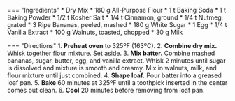=== "Ingredients"
    * Dry Mix
        * 180 g All-Purpose Flour
        * 1 t Baking Soda
        * 1 t Baking Powder
        * 1/2 t Kosher Salt
        * 1/4 t Cinnamon, ground
        * 1/4 t Nutmeg, grated
    * 3 Ripe Bananas, peeled, mashed
    * 180 g White Sugar
    * 1 Egg
    * 1/4 t Vanilla Extract
    * 100 g Walnuts, toasted, chopped
    * 30 g Milk

=== "Directions"
    1. **Preheat oven** to 325ºF (163ºC).
    2. **Combine dry mix.** Whisk together flour mixture. Set aside.
    3. **Mix batter.** Combine mashed bananas, sugar, butter, egg, and vanilla extract. Whisk 2 minutes until sugar is dissolved and mixture is smooth and creamy. Mix in walnuts, milk, and flour mixture until just combined.
    4. **Shape loaf.** Pour batter into a greased loaf pan.
    5. **Bake** 60 minutes at 325ºF until a toothpick inserted in the center comes out clean.
    6. **Cool** 20 minutes before removing from loaf pan.

[^1]:
    Mitzewich, John. ["Daylight Saving Has Me Going Bananas."](https://foodwishes.blogspot.com/2010/03/day-light-saving-has-me-going-bananas.html) *Food Wishes.* 14 March 2010.
[^2]: Walter, Elise.
